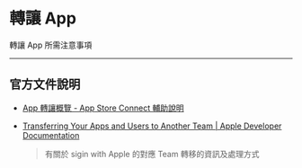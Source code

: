 # 轉讓 App

轉讓 App 所需注意事項

---

## 官方文件說明

- [App 轉讓概覽 - App Store Connect 輔助說明](https://developer.apple.com/documentation/sign_in_with_apple/transferring_your_apps_and_users_to_another_team)

- [Transferring Your Apps and Users to Another Team | Apple Developer Documentation](https://developer.apple.com/documentation/sign_in_with_apple/transferring_your_apps_and_users_to_another_team)
  > 有關於 sigin with Apple 的對應 Team 轉移的資訊及處理方式
